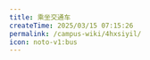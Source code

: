 ```yaml
---
title: 乘坐交通车
createTime: 2025/03/15 07:15:26
permalink: /campus-wiki/4hxsiyil/
icon: noto-v1:bus
---
```


